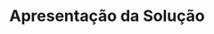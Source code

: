 # Apresentação da Solução

<div width="560" height="315" src="https://www.youtube.com/embed/vVQC1_6N7h0" title="YouTube video player" frameborder="0" allow="accelerometer; autoplay; clipboard-write; encrypted-media; gyroscope; picture-in-picture" allowfullscreen></div>
